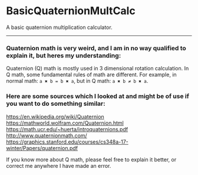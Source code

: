 # BasicQuaternionMultCalc
A basic quaternion multiplication calculator.

---

### Quaternion math is very weird, and I am in no way qualified to explain it, but heres my understanding:
Quaternion (Q) math is mostly used in 3 dimensional rotation calculation.
In Q math, some fundamental rules of math are different.
For example, in normal math: `a ✖ b = b ✖ a`, but in Q math: `a ✖ b ≠ b ✖ a`.

### Here are some sources which I looked at and might be of use if you want to do something similar:
https://en.wikipedia.org/wiki/Quaternion                  
https://mathworld.wolfram.com/Quaternion.html             
https://math.ucr.edu/~huerta/introquaternions.pdf             
http://www.quaternionmath.com/        
https://graphics.stanford.edu/courses/cs348a-17-winter/Papers/quaternion.pdf                    

If you know more about Q math, please feel free to explain it better, or correct me anywhere I have made an error.
